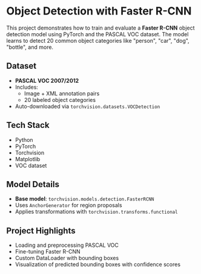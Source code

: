 # Object Detection with Faster R-CNN 

This project demonstrates how to train and evaluate a **Faster R-CNN** object detection model using PyTorch and the PASCAL VOC dataset. The model learns to detect 20 common object categories like "person", "car", "dog", "bottle", and more.

##  Dataset

- **PASCAL VOC 2007/2012**
- Includes:
  - Image + XML annotation pairs
  - 20 labeled object categories
- Auto-downloaded via `torchvision.datasets.VOCDetection`

##  Tech Stack

- Python
- PyTorch
- Torchvision
- Matplotlib
- VOC dataset

##  Model Details

- **Base model**: `torchvision.models.detection.FasterRCNN`
- Uses `AnchorGenerator` for region proposals
- Applies transformations with `torchvision.transforms.functional`

##  Project Highlights

-  Loading and preprocessing PASCAL VOC
-  Fine-tuning Faster R-CNN
-  Custom DataLoader with bounding boxes
-  Visualization of predicted bounding boxes with confidence scores
